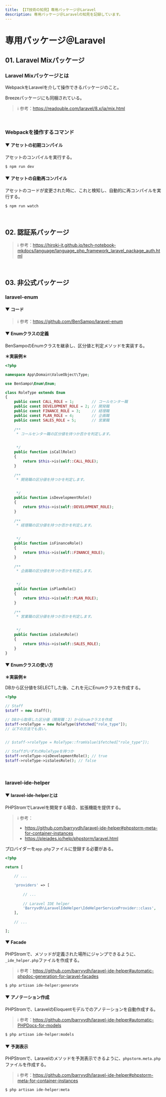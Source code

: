 ```yaml
---
title: 【IT技術の知見】専用パッケージ＠Laravel
description: 専用パッケージ＠Laravelの知見を記録しています。
---
```


# 専用パッケージ＠Laravel

## 01. Laravel Mixパッケージ

### Laravel Mixパッケージとは

WebpackをLaravelを介して操作できるパッケージのこと。

Breezeパッケージにも同梱されている。



> ℹ️ 参考：https://readouble.com/laravel/8.x/ja/mix.html

<br>

### Webpackを操作するコマンド

#### ▼ アセットの初期コンパイル

アセットのコンパイルを実行する。



```bash
$ npm run dev
```

#### ▼ アセットの自動再コンパイル

アセットのコードが変更された時に、これと検知し、自動的に再コンパイルを実行する。



```bash
$ npm run watch
```

<br>

## 02. 認証系パッケージ

> ℹ️ 参考：https://hiroki-it.github.io/tech-notebook-mkdocs/language/language_php_framework_laravel_package_auth.html

<br>

## 03. 非公式パッケージ

### laravel-enum

#### ▼ コード

> ℹ️ 参考：https://github.com/BenSampo/laravel-enum

#### ▼ Enumクラスの定義

BenSampoのEnumクラスを継承し、区分値と判定メソッドを実装する。



**＊実装例＊**

```php
<?php

namespace App\Domain\ValueObject\Type;

use BenSampo\Enum\Enum;

class RoleType extends Enum
{
    public const CALL_ROLE = 1;        // コールセンター職  
    public const DEVELOPMENT_ROLE = 2; // 開発職    
    public const FINANCE_ROLE = 3;     // 経理職     
    public const PLAN_ROLE = 4;        // 企画職       
    public const SALES_ROLE = 5;       // 営業職
    
    /**
     * コールセンター職の区分値を持つか否かを判定します。


     */    
    public function isCallRole()
    {
        return $this->is(self::CALL_ROLE);
    }
    
    /**
     * 開発職の区分値を持つかを判定します。


     */       
    public function isDevelopmentRole()
    {
        return $this->is(self::DEVELOPMENT_ROLE);
    }
    
    /**
     * 経理職の区分値を持つか否かを判定します。


     */       
    public function isFinanceRole()
    {
        return $this->is(self::FINANCE_ROLE);
    }
    
    /**
     * 企画職の区分値を持つか否かを判定します。


     */       
    public function isPlanRole()
    {
        return $this->is(self::PLAN_ROLE);
    }  
    
    /**
     * 営業職の区分値を持つか否かを判定します。


     */       
    public function isSalesRole()
    {
        return $this->is(self::SALES_ROLE);
    }        
}
```

#### ▼ Enumクラスの使い方

**＊実装例＊**

DBから区分値をSELECTした後、これを元にEnumクラスを作成する。



```php
<?php

// Staff
$staff = new Staff();
 
// DBから取得した区分値（開発職：2）からEnumクラスを作成
$staff->roleType = new RoleType($fetched["role_type"]);
// 以下の方法でも良い。


// $staff->roleType = RoleType::fromValue($fetched["role_type"]);

// StaffがいずれのRoleTypeを持つか
$staff->roleType->isDevelopmentRole(); // true
$staff->roleType->isSalesRole(); // false
```

<br>

### laravel-ide-helper

#### ▼ laravel-ide-helperとは

PHPStromでLaravelを開発する場合、拡張機能を提供する。



> ℹ️ 参考：
>
> - https://github.com/barryvdh/laravel-ide-helper#phpstorm-meta-for-container-instances
> - https://pleiades.io/help/phpstorm/laravel.html

プロバイダーを```app.php```ファイルに登録する必要がある。



```php
<?php
    
return [

    // ...

    'providers' => [
        
        // ...
        
        // Laravel IDE helper
        'Barryvdh\LaravelIdeHelper\IdeHelperServiceProvider::class',
    ],
    
    // ...

];
```

#### ▼ Facade

PHPStromで、メソッドが定義された場所にジャンプできるように、```_ide_helper.php```ファイルを作成する。



> ℹ️ 参考：https://github.com/barryvdh/laravel-ide-helper#automatic-phpdoc-generation-for-laravel-facades

```bash
$ php artisan ide-helper:generate
```

#### ▼ アノテーション作成

PHPStromで、LaravelのEloquentモデルでのアノテーションを自動作成する。



> ℹ️ 参考：https://github.com/barryvdh/laravel-ide-helper#automatic-PHPDocs-for-models

```bash
$ php artisan ide-helper:models
```

#### ▼ 予測表示

PHPStromで、Laravelのメソッドを予測表示できるように、```phpstorm.meta.php```ファイルを作成する。



> ℹ️ 参考：https://github.com/barryvdh/laravel-ide-helper#phpstorm-meta-for-container-instances

```bash
$ php artisan ide-helper:meta
```

